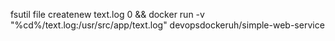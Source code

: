 fsutil file createnew text.log 0 && docker run -v "%cd%/text.log:/usr/src/app/text.log" devopsdockeruh/simple-web-service
